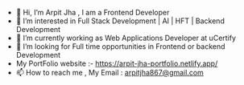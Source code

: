 - 👋 Hi, I’m Arpit Jha , I am a Frontend Developer
- 👀 I’m interested in Full Stack Development | AI | HFT | Backend Development
- 🌱 I’m currently working as Web Applications Developer at uCertify
- 💞️ I’m looking for Full time opportunities in Frontend or backend Development
- My PortFolio website :- https://arpit-jha-portfolio.netlify.app/
- 📫 How to reach me , My Email : arpitjha867@gmail.com


<!---
arpitjha867/arpitjha867 is a ✨ special ✨ repository because its `README.md` (this file) appears on your GitHub profile.
You can click the Preview link to take a look at your changes.
--->
